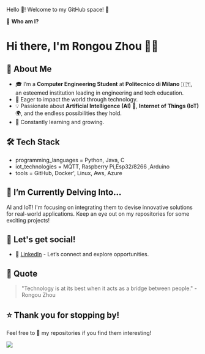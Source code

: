 Hello 👋! Welcome to my GitHub space! 🚀

👤 **Who am I?**


# Hi there, I'm Rongou Zhou 👋🚀

## 🤵 About Me
- 🎓 I’m a **Computer Engineering Student** at **Politecnico di Milano** 🇮🇹, an esteemed institution leading in engineering and tech education.
- 🌌 Eager to impact the world through technology.
- 💡 Passionate about **Artificial Intelligence (AI)** 🤖, **Internet of Things (IoT)** 🌍, and the endless possibilities they hold.
- 🌱 Constantly learning and growing.

## 🛠️ Tech Stack

- programming_languages = Python, Java, C
- iot_technologies = MQTT, Raspberry Pi,Esp32/8266 ,Arduino
- tools = GitHub, Docker', Linux, Aws, Azure

## 🔭 I’m Currently Delving Into...
AI and IoT! I'm focusing on integrating them to devise innovative solutions for real-world applications. Keep an eye out on my repositories for some exciting projects!

## 💬 Let's get social!
- 💼 [LinkedIn](https://www.linkedin.com/in/rongou-zhou/) - Let’s connect and explore opportunities.

## 📣 Quote
> "Technology is at its best when it acts as a bridge between people." - Rongou Zhou

## ⭐ Thank you for stopping by!
Feel free to 🌟 my repositories if you find them interesting!

![](https://clicktoconnect.dev/[danizhou])


